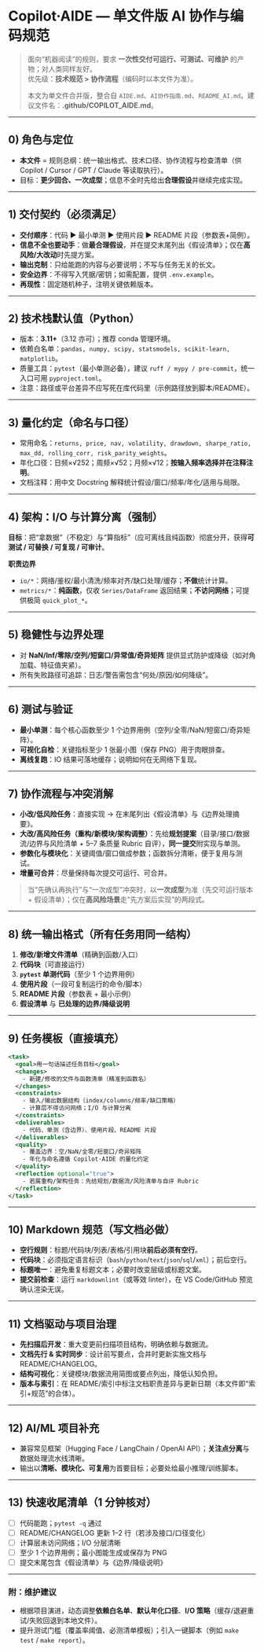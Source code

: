 # Copilot·AIDE — 单文件版 AI 协作与编码规范

> 面向“机器阅读”的规则，要求 **一次性交付可运行、可测试、可维护** 的产物；对人类同样友好。  
> 优先级：**技术规范 > 协作流程**（编码时以本文件为准）。
>
> 本文为单文件合并版，整合自 `AIDE.md`、`AI协作指南.md`、`README_AI.md`。建议文件名：**.github/COPILOT_AIDE.md**。

---

## 0) 角色与定位
- **本文件** = 规则总纲：统一输出格式、技术口径、协作流程与检查清单（供 Copilot / Cursor / GPT / Claude 等读取执行）。
- 目标：**更少回合、一次成型**；信息不全时先给出**合理假设**并继续完成实现。

---

## 1) 交付契约（必须满足）
- **交付顺序**：代码 ▶ 最小单测 ▶ 使用片段 ▶ README 片段（参数表+简例）。
- **信息不全也要动手**：做**最合理假设**，并在提交末尾列出《假设清单》；仅在**高风险/大改动**时先提方案。
- **输出克制**：只给能跑的内容与必要说明；不写与任务无关的长文。
- **安全边界**：不得写入凭据/密钥；如需配置，提供 `.env.example`。
- **再现性**：固定随机种子，注明关键依赖版本。

---

## 2) 技术栈默认值（Python）
- 版本：**3.11+**（3.12 亦可）；推荐 conda 管理环境。
- 依赖白名单：`pandas, numpy, scipy, statsmodels, scikit-learn, matplotlib`。
- 质量工具：`pytest`（最小单测必备），建议 `ruff / mypy / pre-commit`，统一入口可用 `pyproject.toml`。
- 注意：路径或平台差异不应写死在库代码里（示例路径放到脚本/README）。

---

## 3) 量化约定（命名与口径）
- 常用命名：`returns, price, nav, volatility, drawdown, sharpe_ratio, max_dd, rolling_corr, risk_parity_weights`。
- 年化口径：日频×√252；周频×√52；月频×√12；**按输入频率选择并在注释注明**。
- 文档注释：用中文 Docstring 解释统计假设/窗口/频率/年化/适用与局限。

---

## 4) 架构：I/O 与计算分离（强制）
**目标**：把“拿数据”（不稳定）与“算指标”（应可离线且纯函数）彻底分开，获得**可测试 / 可替换 / 可复现 / 可审计**。


**职责边界**
- `io/*`：网络/鉴权/最小清洗/频率对齐/缺口处理/缓存；**不做**统计计算。
- `metrics/*`：**纯函数**，仅收 `Series/DataFrame` 返回结果；**不访问网络**；可提供极简 `quick_plot_*`。

---

## 5) 稳健性与边界处理
- 对 **NaN/Inf/零除/空列/短窗口/异常值/奇异矩阵** 提供显式防护或降级（如对角加载、特征值夹紧）。
- 所有失败路径可追踪：日志/警告需包含“何处/原因/如何降级”。

---

## 6) 测试与验证
- **最小单测**：每个核心函数至少 1 个边界用例（空列/全零/NaN/短窗口/奇异矩阵）。
- **可视化自检**：关键指标至少 1 张最小图（保存 PNG）用于肉眼排查。
- **离线复跑**：IO 结果可落地缓存；说明如何在无网络下复现。

---

## 7) 协作流程与冲突消解
- **小改/低风险任务**：直接实现 → 在末尾列出《假设清单》与《边界处理摘要》。
- **大改/高风险任务（重构/新模块/架构调整）**：先给**规划提案**（目录/接口/数据流/边界与风险清单 + 5–7 条质量 Rubric 自评），**同一提交**附实现与单测。
- **参数化与模块化**：关键阈值/窗口做成参数；函数拆分清晰，便于复用与测试。
- **增量可合并**：尽量保持每次提交可运行、可合并。

> 当“先确认再执行”与“一次成型”冲突时，以**一次成型**为准（先交可运行版本 + 假设清单）；仅在**高风险场景**走“先方案后实现”的两段式。

---

## 8) 统一输出格式（所有任务用同一结构）
1. **修改/新增文件清单**（精确到函数/入口）  
2. **代码块**（可直接运行）  
3. **`pytest` 单测代码**（至少 1 个边界用例）  
4. **使用片段**（一段可复制运行的命令/脚本）  
5. **README 片段**（参数表 + 最小示例）  
6. **假设清单** 与 **已处理的边界/降级说明**

---

## 9) 任务模板（直接填充）
```xml
<task>
  <goal>用一句话描述任务目标</goal>
  <changes>
    - 新建/修改的文件与函数清单（精准到函数名）
  </changes>
  <constraints>
    - 输入/输出数据结构（index/columns/频率/缺口策略）
    - 计算层不得访问网络；I/O 与计算分离
  </constraints>
  <deliverables>
    - 代码、单测（含边界）、使用片段、README 片段
  </deliverables>
  <quality>
    - 覆盖边界：空/NaN/全零/短窗口/奇异矩阵
    - 年化与命名遵循 Copilot·AIDE 的量化约定
  </quality>
  <reflection optional="true">
    - 若属重构/架构任务：先给规划/数据流/风险清单与自评 Rubric
  </reflection>
</task>
```

---

## 10) Markdown 规范（写文档必做）
- **空行规则**：标题/代码块/列表/表格/引用块**前后必须有空行**。
- **代码块**：必须指定语言标识（`bash`/`python`/`text`/`json`/`sql`/`xml`）；前后空行。
- **标题唯一**：避免重复标题文本；必要时改变层级或标题文案。
- **提交前检查**：运行 `markdownlint`（或等效 linter），在 VS Code/GitHub 预览确认渲染无误。

---

## 11) 文档驱动与项目治理
- **先扫描后开发**：重大变更前扫描项目结构，明确依赖与数据流。
- **文档先行 & 实时同步**：设计前写要点，合并时更新实施文档与 README/CHANGELOG。
- **结构可视化**：关键模块/数据流用简图或要点列出，降低认知负担。
- **版本与索引**：在 README/索引中标注文档职责差异与更新日期（本文件即“索引+规范”的合体）。

---

## 12) AI/ML 项目补充
- 兼容常见框架（Hugging Face / LangChain / OpenAI API）；**关注点分离**与数据处理流水线清晰。
- 输出以**清晰、模块化、可复用**为首要目标；必要处给最小推理/训练脚本。

---

## 13) 快速收尾清单（1 分钟核对）
- [ ] 代码能跑；`pytest -q` 通过  
- [ ] README/CHANGELOG 更新 1–2 行（若涉及接口/口径变化）  
- [ ] 计算层未访问网络；I/O 分层清晰  
- [ ] 至少 1 个边界用例；最小图能生成或保存为 PNG  
- [ ] 提交末尾包含《假设清单》与《边界/降级说明》

---

### 附：维护建议
- 根据项目演进，动态调整**依赖白名单**、**默认年化口径**、**I/O 策略**（缓存/退避重试/失败回退到本地文件）。
- 提升测试门槛（覆盖率阈值、必测清单模板）；引入一键脚本（例如 `make test` / `make report`）。
